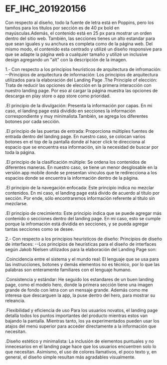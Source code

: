 # EF_IHC_201920156
Con respecto al diseño, todo la fuente de letra está en Poppins, pero los tamños para los titulos por sección es de 40 px bold en mayúsculas.Además, el contenido está
en 25 px para mostrar un orden dentro del sitio web. También, las secciones tienes un alto estandar para que sean iguales y su anchura es completa como de la página web.
Del mismo modo, el contenido esta centrado y utilizé un diseño responsive para que se adapte la página web a cualquier tamaño y utilizé un inclusive design agregando un "alt"
con la descripción de la imagen. 

1.- Con respecto a los principios heurísticos de arquitectura de infromación:
--Principios de arquitectura de información:
Los principios de arquitectura utilizados para la elaboración del Landing Page
.The Principle of elección:
Trata de reducir las opciones de elección en la primera interacción con nuestro landing page. Por eso al cargar la página muestra las opciones de descarga en play store o app store como prioridad. 

.El principio de la divulgación:
Presenta la información por capas. En mi caso, el landing page está dividido en secciones la información correspondiente y muy minimalista.También, se agrega los diferentes botones por cada sección.

.El principio de las puertas de entrada:
Proporciona múltiples fuentes de entrada dentro del landing page. En nuestro caso, se colocan varios botones en el top de la pantalla donde al hacer click te direcciona al espacio que se encuentra esa información, sin la necesidad de buscar por toda la página.

.El principio de la clasificación múltiple:
Se ordena los contenidos de diferentes maneras. En nuestro caso, se tiene un menor desglosable en la versión app mobile donde se presentan vínculos que te redirecciona a los espacios donde se encuentra la información dentro de la página.

.El principio de la navegación enfocada:
Este principio indica no mezclar contenidos. En mi caso, el landing page está divido de acuerdo al título por sección. Por ende, sólo encontraremos información referente al título sin mezclarse.

.El principio de crecimiento:
Este principio indica que se puede agregar más contenido o secciones dentro del landing page. En mi caso, esto se cumple porque la infromación está dividida en secciones, y se pueda agregar tantas secciones como se desee.


2.- Con respecto a los principios heurísticos de diseño:
Principios de diseño de interfaces:
--Los principios de heurísticas para el diseño de interfaces según Jakob Nielsen utilizados para la elaboración del Landing Page son:

.Coincidencia entre el sistema y el mundo real:
El lenguaje que se usa para las instrucciones, botones y demás elementos no es técnico, por lo que las palabras son enteramente familiares con el lenguaje humano.

.Consistencia y estándar:
He seguido los estandares de un buen landing page, como el modelo hero, donde la primera sección tiene una imagen grande de fondo con letra con un mensaje grande. Además
como me interesa que descarguen la app, la puse dentro del hero, para mostrar su releancia.

.Flexibilidad y eficiencia de uso
Para los usuarios novatos, el landing page detalla todos los puntos importantes del producto mientras estos van bajando la pantalla. Mientras tanto, los ya experimentados pueden usar los atajos del menú superior para acceder directamente a la información que necesitan.

.Diseño estético y minimalista:
La inclusión de elementos puntuales y no innecesarios en el landing page hace que los usuarios encuentren solo lo que necesitan. Asimismo, el uso de colores llamativos, el poco texto y, en general, el diseño simple resultan más agradables visualmente.
